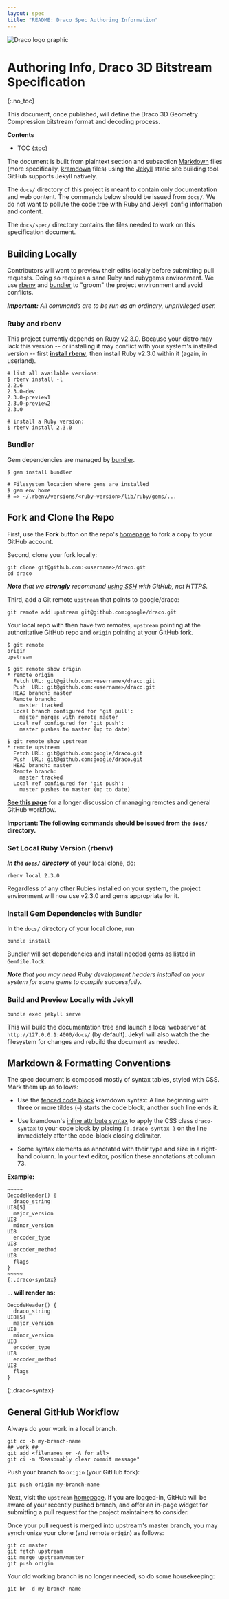 ```yaml
---
layout: spec
title: "README: Draco Spec Authoring Information"
---
```



![Draco logo graphic](../artwork/draco3d-horiz-320x79.png)


# Authoring Info, Draco 3D Bitstream Specification
{:.no_toc}

This document, once published, will define the Draco 3D Geometry Compression
bitstream format and decoding process.

**Contents**

* TOC
{:toc}

The document is built from plaintext section and subsection [Markdown] files
(more specifically, [kramdown] files) using the [Jekyll] static site building
tool. GitHub supports Jekyll natively.

The `docs/` directory of this project is meant to contain only documentation
and web content. The commands below should be issued from `docs/`. We do not
want to pollute the code tree with Ruby and Jekyll config information and
content.

The `docs/spec/` directory contains the files needed to work on this
specification document.


## Building Locally

Contributors will want to preview their edits locally before submitting pull
requests. Doing so requires a sane Ruby and rubygems environment. We use [rbenv]
and [bundler] to "groom" the project environment and avoid conflicts.

_**Important:** All commands are to be run as an ordinary, unprivileged user._


### Ruby and rbenv

This project currently depends on Ruby v2.3.0. Because your distro may lack this
version -- or installing it may conflict with your system's installed version --
first **[install rbenv]**, then install Ruby v2.3.0 within it (again, in
userland).

~~~~~
# list all available versions:
$ rbenv install -l
2.2.6
2.3.0-dev
2.3.0-preview1
2.3.0-preview2
2.3.0

# install a Ruby version:
$ rbenv install 2.3.0
~~~~~


### Bundler

Gem dependencies are managed by [bundler].

~~~~~
$ gem install bundler

# Filesystem location where gems are installed
$ gem env home
# => ~/.rbenv/versions/<ruby-version>/lib/ruby/gems/...
~~~~~


## Fork and Clone the Repo

First, use the **Fork** button on the repo's [homepage] to fork a copy to your
GitHub account.

Second, clone your fork locally:

~~~~~
git clone git@github.com:<username>/draco.git
cd draco
~~~~~

_**Note** that we **strongly** recommend [using SSH] with GitHub, not HTTPS._

Third, add a Git remote `upstream` that points to google/draco:

~~~~~
git remote add upstream git@github.com:google/draco.git
~~~~~

Your local repo with then have two remotes, `upstream` pointing at the
authoritative GitHub repo and `origin` pointing at your GitHub fork.

~~~~~
$ git remote
origin
upstream

$ git remote show origin
* remote origin
  Fetch URL: git@github.com:<username>/draco.git
  Push  URL: git@github.com:<username>/draco.git
  HEAD branch: master
  Remote branch:
    master tracked
  Local branch configured for 'git pull':
    master merges with remote master
  Local ref configured for 'git push':
    master pushes to master (up to date)

$ git remote show upstream
* remote upstream
  Fetch URL: git@github.com:google/draco.git
  Push  URL: git@github.com:google/draco.git
  HEAD branch: master
  Remote branch:
    master tracked
  Local ref configured for 'git push':
    master pushes to master (up to date)
~~~~~

[**See this page**][1] for a longer discussion of managing remotes and general
GitHub workflow.

**Important: The following commands should be issued from the `docs/`
directory.**


### Set Local Ruby Version (rbenv)

_**In the `docs/` directory**_ of your local clone, do:

~~~~~
rbenv local 2.3.0
~~~~~

Regardless of any other Rubies installed on your system, the project environment
will now use v2.3.0 and gems appropriate for it.


### Install Gem Dependencies with Bundler

In the `docs/` directory of your local clone, run

~~~~~
bundle install
~~~~~

Bundler will set dependencies and install needed gems as listed in
`Gemfile.lock`.

_**Note** that you may need Ruby development headers installed on your system
for some gems to compile successfully._


### Build and Preview Locally with Jekyll

~~~~~
bundle exec jekyll serve
~~~~~

This will build the documentation tree and launch a local webserver at
`http://127.0.0.1:4000/docs/` (by default). Jekyll will also watch the
the filesystem for changes and rebuild the document as needed.


## **Markdown & Formatting Conventions**

The spec document is composed mostly of syntax tables, styled with CSS. Mark
them up as follows:

  * Use the [fenced code block][fenced] kramdown syntax: A line beginning with
    three or more tildes (`~`) starts the code block, another such line ends it.

  * Use kramdown's [inline attribute syntax][inline] to apply the CSS class
   `draco-syntax` to your code block by placing `{:.draco-syntax }` on the line
   immediately after the code-block closing delimiter.

  * Some syntax elements as annotated with their type and size in a right-hand
    column. In your text editor, position these annotations at column 73.

**Example:**

<pre><code>~~~~~
DecodeHeader() {
  draco_string                                                          UI8[5]
  major_version                                                         UI8
  minor_version                                                         UI8
  encoder_type                                                          UI8
  encoder_method                                                        UI8
  flags
}
~~~~~
{:.draco-syntax}</code></pre>

... **will render as:**  


~~~~~
DecodeHeader() {
  draco_string                                                          UI8[5]
  major_version                                                         UI8
  minor_version                                                         UI8
  encoder_type                                                          UI8
  encoder_method                                                        UI8
  flags
}
~~~~~
{:.draco-syntax}


## General GitHub Workflow

Always do your work in a local branch.

~~~~~
git co -b my-branch-name
## work ##
git add <filenames or -A for all>
git ci -m "Reasonably clear commit message"
~~~~~

Push your branch to `origin` (your GitHub fork):

~~~~~
git push origin my-branch-name
~~~~~

Next, visit the `upstream` [homepage]. If you are logged-in, GitHub will be
aware of your recently pushed branch, and offer an in-page widget for submitting
a pull request for the project maintainers to consider.

Once your pull request is merged into upstream's master branch, you may
synchronize your clone (and remote `origin`) as follows:

~~~~~
git co master
git fetch upstream
git merge upstream/master
git push origin
~~~~~

Your old working branch is no longer needed, so do some housekeeping:

~~~~~
git br -d my-branch-name
~~~~~


[Markdown]: https://daringfireball.net/projects/markdown/
[kramdown]: https://kramdown.gettalong.org/
[Jekyll]: https://jekyllrb.com/
[rbenv]: https://github.com/rbenv/rbenv
[bundler]: http://bundler.io/
[install rbenv]: https://github.com/rbenv/rbenv#installation
[homepage]: https://github.com/google/draco
[using SSH]: https://help.github.com/articles/connecting-to-github-with-ssh/
[1]: https://2buntu.com/articles/1459/keeping-your-forked-repo-synced-with-the-upstream-source/
[fenced]: https://kramdown.gettalong.org/syntax.html#fenced-code-blocks
[inline]: https://kramdown.gettalong.org/syntax.html#block-ials

